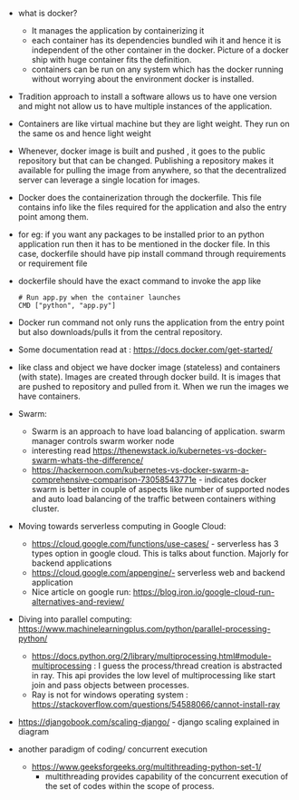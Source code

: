 * what is docker?
  * It manages the application by containerizing it
  * each container has its dependencies bundled wih it and hence it is independent of the other container in the docker. Picture of a docker ship with huge container fits the definition.
  * containers can be run on any system which has the docker running without worrying about the environment docker is installed.

* Tradition approach to install a software allows us to have one version and might not allow us to have multiple instances of the application.

* Containers are like virtual machine but they are light weight. They run on the same os and hence light weight
* Whenever, docker image is built and pushed , it goes to the public repository but that can be changed. Publishing a repository makes it available for pulling the image from anywhere, so that the decentralized server can leverage a single location for images.
* Docker does the containerization through the dockerfile. This file contains info like the files required for the application and also the entry point among them.
 * for eg: if you want any packages to be installed prior to an python application run then it has to be mentioned in the docker file. In this case, dockerfile should have pip install command through requirements or requirement file
 * dockerfile should have the exact command to invoke the app like 
   ```
   # Run app.py when the container launches
   CMD ["python", "app.py"]
   ```
* Docker run command not only runs the application from the entry point but also downloads/pulls it from the central repository.
* Some documentation read at : https://docs.docker.com/get-started/
* like class and object we have docker image (stateless) and containers (with state). Images are created through docker build. It is images that are pushed to repository and pulled from it. When we run the images we have containers.

* Swarm:
  * Swarm is an approach to have load balancing of application. swarm manager controls swarm worker node
  * interesting read https://thenewstack.io/kubernetes-vs-docker-swarm-whats-the-difference/
  * https://hackernoon.com/kubernetes-vs-docker-swarm-a-comprehensive-comparison-73058543771e - indicates docker swarm is better in couple of aspects like number of supported nodes and auto load balancing of the traffic between containers withing cluster.

* Moving towards serverless computing in Google Cloud:
  * https://cloud.google.com/functions/use-cases/ - serverless has 3 types option in google cloud. This is talks about function. Majorly for backend applications
  * https://cloud.google.com/appengine/- serverless web and backend application 
  * Nice article on google run: https://blog.iron.io/google-cloud-run-alternatives-and-review/
  


 * Diving into parallel computing: https://www.machinelearningplus.com/python/parallel-processing-python/
    * https://docs.python.org/2/library/multiprocessing.html#module-multiprocessing : I guess the process/thread creation is abstracted in ray. This api provides the low level of multiprocessing like start join and pass objects between processes.  
    * Ray is not for windows operating system : https://stackoverflow.com/questions/54588066/cannot-install-ray
    
  * https://djangobook.com/scaling-django/ - django scaling explained in diagram
  
 * another paradigm of coding/ concurrent execution
     * https://www.geeksforgeeks.org/multithreading-python-set-1/
       * multithreading provides capability of the concurrent execution of the set of codes within the scope of process.
